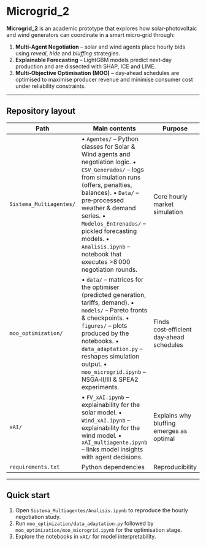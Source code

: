 # Microgrid_2

**Microgrid\_2** is an academic prototype that explores how solar‑photovoltaic and wind generators can coordinate in a smart micro‑grid through:

1. **Multi‑Agent Negotiation** – solar and wind agents place hourly bids using *reveal*, *hide* and *bluffing* strategies.
2. **Explainable Forecasting** – LightGBM models predict next‑day production and are dissected with SHAP, ICE and LIME.
3. **Multi‑Objective Optimisation (MOO)** – day‑ahead schedules are optimised to maximise producer revenue and minimise consumer cost under reliability constraints.

---

## Repository layout

| Path                    | Main contents                                                                                                                                                                                                                                                                                                                                  | Purpose                                  |
| ----------------------- | ---------------------------------------------------------------------------------------------------------------------------------------------------------------------------------------------------------------------------------------------------------------------------------------------------------------------------------------------- | ---------------------------------------- |
| `Sistema_Multiagentes/` | • `Agentes/` – Python classes for Solar & Wind agents and negotiation logic.  • `CSV_Generados/` – logs from simulation runs (offers, penalties, balances).  • `Data/` – pre‑processed weather & demand series.  • `Modelos_Entrenados/` – pickled forecasting models.  • `Analisis.ipynb` – notebook that executes >8 000 negotiation rounds. | Core hourly market simulation            |
| `moo_optimization/`     | • `data/` – matrices for the optimiser (predicted generation, tariffs, demand).  • `models/` – Pareto fronts & checkpoints.  • `figures/` – plots produced by the notebooks.  • `data_adaptation.py` – reshapes simulation output.  • `moo_microgrid.ipynb` – NSGA‑II/III & SPEA2 experiments.                                                 | Finds cost‑efficient day‑ahead schedules |
| `xAI/`                  | • `FV_xAI.ipynb` – explainability for the solar model.  • `Wind_xAI.ipynb` – explainability for the wind model.  • `xAI_multiagente.ipynb` – links model insights with agent decisions.                                                                                                                                                        | Explains why bluffing emerges as optimal |
| `requirements.txt`      | Python dependencies                                                                                                                                                                                                                                                                                                                            | Reproducibility                          |

---

## Quick start

1. Open `Sistema_Multiagentes/Analisis.ipynb` to reproduce the hourly negotiation study.
2. Run `moo_optimization/data_adaptation.py` followed by `moo_optimization/moo_microgrid.ipynb` for the optimisation stage.
3. Explore the notebooks in `xAI/` for model interpretability.


